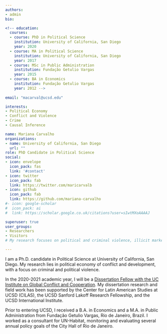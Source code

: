 ```yaml
---
authors:
- admin
bio: 

<!-- education:
  courses:
  - course: PhD in Political Science
    institution: University of California, San Diego
    year: 2020
  - course: MA in Political Science
    institution: University of California, San Diego
    year: 2017
  - course: MSc in Public Administration
    institution: Fundação Getulio Vargas
    year: 2015
  - course: BA in Economics
    institution: Fundação Getulio Vargas
    year: 2012 --> 
    
email: "macarval@ucsd.edu"

interests:
- Political Economy 
- Conflict and Violence
- Crime
- Causal Inference

name: Mariana Carvalho
organizations:
- name: University of California, San Diego
  url: ""
role: PhD Candidate in Political Science
social:
- icon: envelope
  icon_pack: fas
  link: '#contact'
- icon: twitter
  icon_pack: fab
  link: https://twitter.com/maricarvalb
- icon: github
  icon_pack: fab
  link: https://github.com/mariana-carvalho
#- icon: google-scholar
#  icon_pack: ai
#  link: https://scholar.google.co.uk/citations?user=sIwtMXoAAAAJ

superuser: true
user_groups:
- Researchers
- Visitors
# My research focuses on political and criminal violence, illicit markets, public security, and non-state governance in Latin America

---
```


I am a Ph.D. candidate in Political Science at University of California, San Diego. My research lies in political economy of conflict and development, with a focus on criminal and political violence. 

In the 2020-2021 academic year, I will be a [Dissertation Fellow with the UC Institute on Global Conflict and Cooperation](https://igcc.ucsd.edu/funding/who-igcc-funds/fellows.html). My dissertation research and field work has been supported by the Center for Latin American Studies at UCSD (CILAS), the UCSD Sanford Lakoff Research Fellowship, and the UCSD International Institute. 

Prior to entering UCSD, I received a B.A. in Economics and a M.A. in Public Administration from Fundação Getulio Vargas, Rio de Janeiro, Brazil. I worked as a consultant for UN-Habitat, monitoring and evaluating several annual policy goals of the City Hall of Rio de Janeiro.
